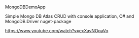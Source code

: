 MongoDBDemoApp

Simple Mongo DB Atlas CRUD with console application, C# and MongoDB.Driver nuget-package

https://www.youtube.com/watch?v=exXavNOqaVo
